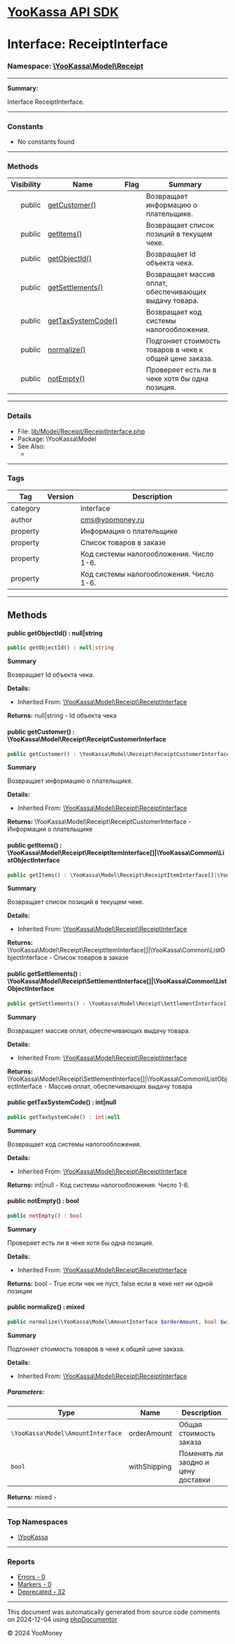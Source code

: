 # [YooKassa API SDK](../home.md)

# Interface: ReceiptInterface
### Namespace: [\YooKassa\Model\Receipt](../namespaces/yookassa-model-receipt.md)
---
**Summary:**

Interface ReceiptInterface.

---
### Constants
* No constants found

---
### Methods
| Visibility | Name | Flag | Summary |
| ----------:| ---- | ---- | ------- |
| public | [getCustomer()](../classes/YooKassa-Model-Receipt-ReceiptInterface.md#method_getCustomer) |  | Возвращает информацию о плательщике. |
| public | [getItems()](../classes/YooKassa-Model-Receipt-ReceiptInterface.md#method_getItems) |  | Возвращает список позиций в текущем чеке. |
| public | [getObjectId()](../classes/YooKassa-Model-Receipt-ReceiptInterface.md#method_getObjectId) |  | Возвращает Id объекта чека. |
| public | [getSettlements()](../classes/YooKassa-Model-Receipt-ReceiptInterface.md#method_getSettlements) |  | Возвращает массив оплат, обеспечивающих выдачу товара. |
| public | [getTaxSystemCode()](../classes/YooKassa-Model-Receipt-ReceiptInterface.md#method_getTaxSystemCode) |  | Возвращает код системы налогообложения. |
| public | [normalize()](../classes/YooKassa-Model-Receipt-ReceiptInterface.md#method_normalize) |  | Подгоняет стоимость товаров в чеке к общей цене заказа. |
| public | [notEmpty()](../classes/YooKassa-Model-Receipt-ReceiptInterface.md#method_notEmpty) |  | Проверяет есть ли в чеке хотя бы одна позиция. |

---
### Details
* File: [lib/Model/Receipt/ReceiptInterface.php](../../lib/Model/Receipt/ReceiptInterface.php)
* Package: \YooKassa\Model
* See Also:
  * [](https://yookassa.ru/developers/api)

---
### Tags
| Tag | Version | Description |
| --- | ------- | ----------- |
| category |  | Interface |
| author |  | cms@yoomoney.ru |
| property |  | Информация о плательщике |
| property |  | Список товаров в заказе |
| property |  | Код системы налогообложения. Число 1-6. |
| property |  | Код системы налогообложения. Число 1-6. |

---
## Methods
<a name="method_getObjectId" class="anchor"></a>
#### public getObjectId() : null|string

```php
public getObjectId() : null|string
```

**Summary**

Возвращает Id объекта чека.

**Details:**
* Inherited From: [\YooKassa\Model\Receipt\ReceiptInterface](../classes/YooKassa-Model-Receipt-ReceiptInterface.md)

**Returns:** null|string - Id объекта чека


<a name="method_getCustomer" class="anchor"></a>
#### public getCustomer() : \YooKassa\Model\Receipt\ReceiptCustomerInterface

```php
public getCustomer() : \YooKassa\Model\Receipt\ReceiptCustomerInterface
```

**Summary**

Возвращает информацию о плательщике.

**Details:**
* Inherited From: [\YooKassa\Model\Receipt\ReceiptInterface](../classes/YooKassa-Model-Receipt-ReceiptInterface.md)

**Returns:** \YooKassa\Model\Receipt\ReceiptCustomerInterface - Информация о плательщике


<a name="method_getItems" class="anchor"></a>
#### public getItems() : \YooKassa\Model\Receipt\ReceiptItemInterface[]|\YooKassa\Common\ListObjectInterface

```php
public getItems() : \YooKassa\Model\Receipt\ReceiptItemInterface[]|\YooKassa\Common\ListObjectInterface
```

**Summary**

Возвращает список позиций в текущем чеке.

**Details:**
* Inherited From: [\YooKassa\Model\Receipt\ReceiptInterface](../classes/YooKassa-Model-Receipt-ReceiptInterface.md)

**Returns:** \YooKassa\Model\Receipt\ReceiptItemInterface[]|\YooKassa\Common\ListObjectInterface - Список товаров в заказе


<a name="method_getSettlements" class="anchor"></a>
#### public getSettlements() : \YooKassa\Model\Receipt\SettlementInterface[]|\YooKassa\Common\ListObjectInterface

```php
public getSettlements() : \YooKassa\Model\Receipt\SettlementInterface[]|\YooKassa\Common\ListObjectInterface
```

**Summary**

Возвращает массив оплат, обеспечивающих выдачу товара.

**Details:**
* Inherited From: [\YooKassa\Model\Receipt\ReceiptInterface](../classes/YooKassa-Model-Receipt-ReceiptInterface.md)

**Returns:** \YooKassa\Model\Receipt\SettlementInterface[]|\YooKassa\Common\ListObjectInterface - Массив оплат, обеспечивающих выдачу товара


<a name="method_getTaxSystemCode" class="anchor"></a>
#### public getTaxSystemCode() : int|null

```php
public getTaxSystemCode() : int|null
```

**Summary**

Возвращает код системы налогообложения.

**Details:**
* Inherited From: [\YooKassa\Model\Receipt\ReceiptInterface](../classes/YooKassa-Model-Receipt-ReceiptInterface.md)

**Returns:** int|null - Код системы налогообложения. Число 1-6.


<a name="method_notEmpty" class="anchor"></a>
#### public notEmpty() : bool

```php
public notEmpty() : bool
```

**Summary**

Проверяет есть ли в чеке хотя бы одна позиция.

**Details:**
* Inherited From: [\YooKassa\Model\Receipt\ReceiptInterface](../classes/YooKassa-Model-Receipt-ReceiptInterface.md)

**Returns:** bool - True если чек не пуст, false если в чеке нет ни одной позиции


<a name="method_normalize" class="anchor"></a>
#### public normalize() : mixed

```php
public normalize(\YooKassa\Model\AmountInterface $orderAmount, bool $withShipping = false) : mixed
```

**Summary**

Подгоняет стоимость товаров в чеке к общей цене заказа.

**Details:**
* Inherited From: [\YooKassa\Model\Receipt\ReceiptInterface](../classes/YooKassa-Model-Receipt-ReceiptInterface.md)

##### Parameters:
| Type | Name | Description |
| ---- | ---- | ----------- |
| <code lang="php">\YooKassa\Model\AmountInterface</code> | orderAmount  | Общая стоимость заказа |
| <code lang="php">bool</code> | withShipping  | Поменять ли заодно и цену доставки |

**Returns:** mixed - 




---

### Top Namespaces

* [\YooKassa](../namespaces/yookassa.md)

---

### Reports
* [Errors - 0](../reports/errors.md)
* [Markers - 0](../reports/markers.md)
* [Deprecated - 32](../reports/deprecated.md)

---

This document was automatically generated from source code comments on 2024-12-04 using [phpDocumentor](http://www.phpdoc.org/)

&copy; 2024 YooMoney